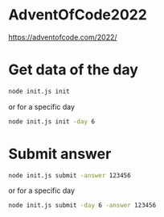 # AdventOfCode2022

https://adventofcode.com/2022/

# Get data of the day

```bash
node init.js init 
````

or for a specific day
```bash
node init.js init -day 6 
````

# Submit answer

```bash
node init.js submit -answer 123456
````

or for a specific day
```bash
node init.js submit -day 6 -answer 123456
````
